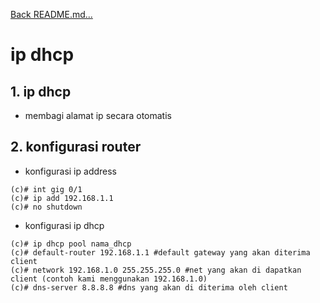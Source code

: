 <a href="../../README.md#back">Back README.md...</a>

# ip dhcp

## 1. **ip dhcp**
- membagi alamat ip secara otomatis

## 2. **konfigurasi router**
- konfigurasi ip address
```
(c)# int gig 0/1
(c)# ip add 192.168.1.1
(c)# no shutdown
```

- konfigurasi ip dhcp
```
(c)# ip dhcp pool nama_dhcp
(c)# default-router 192.168.1.1 #default gateway yang akan diterima client
(c)# network 192.168.1.0 255.255.255.0 #net yang akan di dapatkan client (contoh kami menggunakan 192.168.1.0)
(c)# dns-server 8.8.8.8 #dns yang akan di diterima oleh client
```
